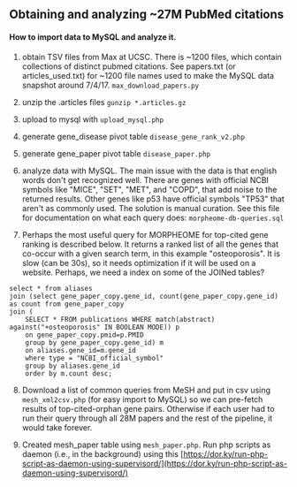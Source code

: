 ## Obtaining and analyzing ~27M PubMed citations

#### How to import data to MySQL and analyze it.

1. obtain TSV files from Max at UCSC. There is ~1200 files, which contain collections of distinct pubmed citations. See papers.txt (or articles_used.txt) for ~1200 file names used to make the MySQL data snapshot around 7/4/17. `max_download_papers.py` 

2. unzip the .articles files `gunzip *.articles.gz`

3. upload to mysql with `upload_mysql.php`

4. generate gene_disease pivot table `disease_gene_rank_v2.php`

5. generate gene_paper pivot table `disease_paper.php`

6. analyze data with MySQL. The main issue with the data is that english words don't get recognized well. There are genes with official NCBI symbols like "MICE", "SET", "MET", and "COPD", that add noise to the returned results. Other genes like p53 have official symbols "TP53" that aren't as commonly used. The solution is manual curation. See this file for documentation on what each query does: `morpheome-db-queries.sql`

7. Perhaps the most useful query for MORPHEOME for top-cited gene ranking is described below. It returns a ranked list of all the genes that co-occur with a given search term, in this example "osteoporosis". It is slow (can be 30s), so it needs optimization if it will be used on a website. Perhaps, we need a index on some of the JOINed tables?

```
select * from aliases 
join (select gene_paper_copy.gene_id, count(gene_paper_copy.gene_id) as count from gene_paper_copy
join (
	SELECT * FROM publications WHERE match(abstract) against("+osteoporosis" IN BOOLEAN MODE)) p
	on gene_paper_copy.pmid=p.PMID 
	group by gene_paper_copy.gene_id) m
	on aliases.gene_id=m.gene_id
	where type = "NCBI_official_symbol"
	group by aliases.gene_id 
	order by m.count desc;
 ```

 8. Download a list of common queries from MeSH and put in csv using `mesh_xml2csv.php` (for easy import to MySQL) so we can pre-fetch results of top-cited-orphan gene pairs. Otherwise if each user had to run their query through all 28M papers and the rest of the pipeline, it would take forever. 

 9. Created mesh_paper table using `mesh_paper.php`.  Run php scripts as daemon (i.e., in the background) using this [https://dor.ky/run-php-script-as-daemon-using-supervisord/](https://dor.ky/run-php-script-as-daemon-using-supervisord/)

